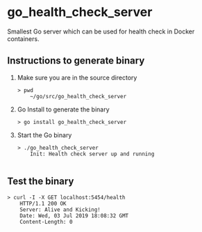 # go_health_check_server

Smallest Go server which can be used for health check in Docker containers.

## Instructions to generate binary

1. Make sure you are in the source directory

    ```
    > pwd
        ~/go/src/go_health_check_server

2. Go Install to generate the binary

    ```
    > go install go_health_check_server

3. Start the Go binary
    ```
    > ./go_health_check_server
        Init: Health check server up and running


## Test the binary
 ```
 > curl -I -X GET localhost:5454/health
     HTTP/1.1 200 OK
     Server: Alive and Kicking!
     Date: Wed, 03 Jul 2019 18:08:32 GMT
     Content-Length: 0
